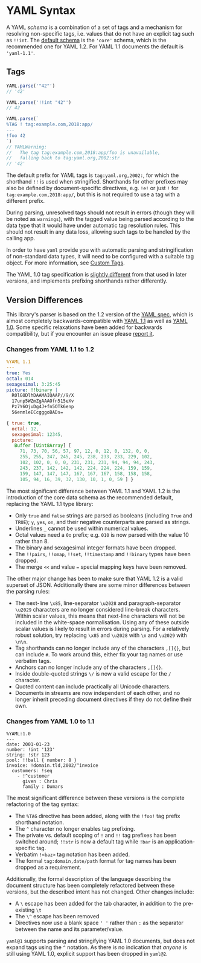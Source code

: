 # YAML Syntax

A YAML _schema_ is a combination of a set of tags and a mechanism for resolving non-specific tags, i.e. values that do not have an explicit tag such as `!!int`.
The [default schema](#data-schemas) is the `'core'` schema, which is the recommended one for YAML 1.2.
For YAML 1.1 documents the default is `'yaml-1.1'`.

## Tags

```js
YAML.parse('"42"')
// '42'

YAML.parse('!!int "42"')
// 42

YAML.parse(`
%TAG ! tag:example.com,2018:app/
---
!foo 42
`)
// YAMLWarning:
//   The tag tag:example.com,2018:app/foo is unavailable,
//   falling back to tag:yaml.org,2002:str
// '42'
```

The default prefix for YAML tags is `tag:yaml.org,2002:`, for which the shorthand `!!` is used when stringified.
Shorthands for other prefixes may also be defined by document-specific directives, e.g. `!e!` or just `!` for `tag:example.com,2018:app/`, but this is not required to use a tag with a different prefix.

During parsing, unresolved tags should not result in errors (though they will be noted as `warnings`), with the tagged value being parsed according to the data type that it would have under automatic tag resolution rules.
This should not result in any data loss, allowing such tags to be handled by the calling app.

In order to have `yaml` provide you with automatic parsing and stringification of non-standard data types, it will need to be configured with a suitable tag object.
For more information, see [Custom Tags](#custom-tags).

The YAML 1.0 tag specification is [slightly different](#changes-from-yaml-1-0-to-1-1) from that used in later versions, and implements prefixing shorthands rather differently.

## Version Differences

This library's parser is based on the 1.2 version of the [YAML spec](http://yaml.org/spec/1.2/spec.html), which is almost completely backwards-compatible with [YAML 1.1](http://yaml.org/spec/1.1/) as well as [YAML 1.0](http://yaml.org/spec/1.0/).
Some specific relaxations have been added for backwards compatibility, but if you encounter an issue please [report it](https://github.com/eemeli/yaml/issues).

### Changes from YAML 1.1 to 1.2

```yaml
%YAML 1.1
---
true: Yes
octal: 014
sexagesimal: 3:25:45
picture: !!binary |
  R0lGODlhDAAMAIQAAP//9/X
  17unp5WZmZgAAAOfn515eXv
  Pz7Y6OjuDg4J+fn5OTk6enp
  56enmleECcgggoBADs=
```

```js
{ true: true,
  octal: 12,
  sexagesimal: 12345,
  picture:
   Buffer [Uint8Array] [
     71, 73, 70, 56, 57, 97, 12, 0, 12, 0, 132, 0, 0,
     255, 255, 247, 245, 245, 238, 233, 233, 229, 102,
     102, 102, 0, 0, 0, 231, 231, 231, 94, 94, 94, 243,
     243, 237, 142, 142, 142, 224, 224, 224, 159, 159,
     159, 147, 147, 147, 167, 167, 167, 158, 158, 158,
     105, 94, 16, 39, 32, 130, 10, 1, 0, 59 ] }
```

The most significant difference between YAML 1.1 and YAML 1.2 is the introduction of the core data schema as the recommended default, replacing the YAML 1.1 type library:

- Only `true` and `false` strings are parsed as booleans (including `True` and `TRUE`); `y`, `yes`, `on`, and their negative counterparts are parsed as strings.
- Underlines `_` cannot be used within numerical values.
- Octal values need a `0o` prefix; e.g. `010` is now parsed with the value 10 rather than 8.
- The binary and sexagesimal integer formats have been dropped.
- The `!!pairs`, `!!omap`, `!!set`, `!!timestamp` and `!!binary` types have been dropped.
- The merge `<<` and value `=` special mapping keys have been removed.

The other major change has been to make sure that YAML 1.2 is a valid superset of JSON. Additionally there are some minor differences between the parsing rules:

- The next-line `\x85`, line-separator `\u2028` and paragraph-separator `\u2029` characters are no longer considered line-break characters. Within scalar values, this means that next-line characters will not be included in the white-space normalisation. Using any of these outside scalar values is likely to result in errors during parsing. For a relatively robust solution, try replacing `\x85` and `\u2028` with `\n` and `\u2029` with `\n\n`.
- Tag shorthands can no longer include any of the characters `,[]{}`, but can include `#`. To work around this, either fix your tag names or use verbatim tags.
- Anchors can no longer include any of the characters `,[]{}`.
- Inside double-quoted strings `\/` is now a valid escape for the `/` character.
- Quoted content can include practically all Unicode characters.
- Documents in streams are now independent of each other, and no longer inherit preceding document directives if they do not define their own.

### Changes from YAML 1.0 to 1.1

```text
%YAML:1.0
---
date: 2001-01-23
number: !int '123'
string: !str 123
pool: !!ball { number: 8 }
invoice: !domain.tld,2002/^invoice
  customers: !seq
    - !^customer
      given : Chris
      family : Dumars
```

The most significant difference between these versions is the complete refactoring of the tag syntax:

- The `%TAG` directive has been added, along with the `!foo!` tag prefix shorthand notation.
- The `^` character no longer enables tag prefixing.
- The private vs. default scoping of `!` and `!!` tag prefixes has been switched around; `!!str` is now a default tag while `!bar` is an application-specific tag.
- Verbatim `!<baz>` tag notation has been added.
- The formal `tag:domain,date/path` format for tag names has been dropped as a requirement.

Additionally, the formal description of the language describing the document structure has been completely refactored between these versions, but the described intent has not changed. Other changes include:

- A `\` escape has been added for the tab character, in addition to the pre-existing `\t`
- The `\^` escape has been removed
- Directives now use a blank space `' '` rather than `:` as the separator between the name and its parameter/value.

`yaml@1` supports parsing and stringifying YAML 1.0 documents, but does not expand tags using the `^` notation.
As there is no indication that _anyone_ is still using YAML 1.0, explicit support has been dropped in `yaml@2`.
